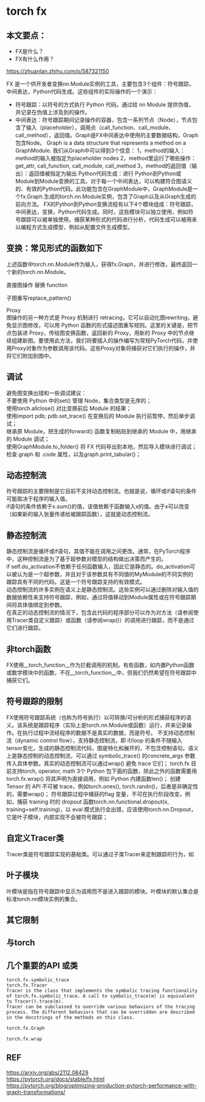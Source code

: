 # torch fx

## 本文要点：
* FX是什么？
* FX有什么作用？

https://zhuanlan.zhihu.com/p/587321150   

FX 是一个供开发者变换nn.Module实例的工具，主要包含3个组件：符号跟踪，中间表达，Python代码生成。这些组件的实际操作的一个演示：

* 符号跟踪：以符号的方式执行 Python 代码。通过给 nn Module 提供伪值，并记录在伪值上涉及到的操作。
* 中间表达：符号跟踪期间记录操作的容器，包含一系列节点（Node），节点包含了输入（placeholder），调用点（call_function、call_module、call_method），返回值。Graph是FX中间表达中使用的主要数据结构，Graph包含Node。
Graph is a data structure that represents a method on a GraphModule. 我们从Graph中可以得到3个信息：
1，method的输入：method的输入被指定为placeholder nodes
2，method里运行了哪些操作：get_attr, call_function, call_module, call_method 
3，method的返回值（输出）：返回值被指定为输出
Python代码生成：进行 Python到Python或Module到Module变换的工具。对于每一个中间表达，可以构建符合图语义的、有效的Python代码。此功能包含在GraphModule中，GraphModule是一个fx.Graph.生成的torch.nn.Module实例，包含了Graph以及从Graph生成的前向方法。
FX的Python到Python变换流程有以下4个模块组成：符号跟踪，中间表达，变换，Python代码生成。同时，这些模块可以独立使用，例如符号跟踪可以被单独使用，捕获某种形式的代码进行分析，代码生成可以被用来以编程方式生成模型，例如从配置文件生成模型。

## 变换：常见形式的函数如下 
 
上述函数中torch.nn.Module作为输入，获得fx.Graph，并进行修改，最终返回一个新的torch.nn.Module。

直接图操作
替换 function   

子图重写replace_pattern()   

Proxy     
图操作的另一种方式是 Proxy 机制进行 retracing，它可以自动化图rewriting，避免显示图修改，可以用 Python 函数的形式描述图重写规则。这里的关键是，把节点包装进 Proxy，传给图变换函数，返回新的 Proxy，用新的 Proxy 中的节点继续组建新图。要使用此方法，我们将要插入的操作编写为常规PyTorch代码，并使用Proxy对象作为参数调用该代码。这些Proxy对象将捕获对它们执行的操作，并将它们附加到图中。

## 调试   
避免图变换出错和一些调试建议：   
不要使用 Python 中的set() 管理 Node，集合类型是无序的；  
使用torch.allclose() 对比变换前后 Module 的结果；   
使用import pdb; pdb.set_trace() 在变换后的 Module 执行前暂停，然后单步调试；   
继承原 Module，把生成的forward() 函数复制粘贴到继承的 Module 中，用继承的 Module 调试；   
使用GraphModule.to_folder() 将 FX 代码导出到本地，然后导入模块进行调试；   
检查.graph 和 .code 属性，以及graph.print_tabular()；   

## 动态控制流    
符号跟踪的主要限制是它目前不支持动态控制流。也就是说，循环或if语句的条件可能取决于程序的输入值。   
if语句的条件依赖于x.sum()的值，该值依赖于函数输入x的值。由于x可以改变（如果新的输入张量传递给被跟踪函数），这就是动态控制流。  

## 静态控制流   
静态控制流是循环或if语句，其值不能在调用之间更改。通常，在PyTorch程序中，这种控制流是为了基于超参数对模型的结构做出决策而产生的。   
if self.do_activation不依赖于任何函数输入，因此它是静态的。do_activation可以被认为是一个超参数，并且对于该参数具有不同值的MyModule的不同实例的跟踪具有不同的代码。这是一个符号跟踪支持的有效模式。  
动态控制流的许多实例在语义上是静态控制流。这些实例可以通过删除对输入值的数据依赖性来支持符号跟踪，例如，通过将值移动到Module属性或在符号跟踪期间将具体值绑定到参数。  
在真正的动态控制流的情况下，包含此代码的程序部分可以作为对方法（请参阅使用Tracer类自定义跟踪）或函数（请参阅wrap()）的调用进行跟踪，而不是通过它们进行跟踪。   

## 非torch函数   
FX使用__torch_function__作为拦截调用的机制。有些函数，如内置Python函数或数学模块中的函数，不在__torch_function__中，但我们仍然希望在符号跟踪中捕获它们。  

## 符号跟踪的限制   
FX使用符号跟踪系统（也称为符号执行）以可转换/可分析的形式捕获程序的语义。该系统是跟踪程序（实际上是torch.nn.Module或函数）运行，并来记录操作。在执行过程中流经程序的数据不是真实的数据，而是符号。
不支持动态控制流（dynamic control flow），支持静态控制流，即 if/loop 的条件不随输入 tensor变化，生成的静态控制流代码，图是特化和展开的，不包含控制语句。语义上是静态控制的动态控制流，可以通过 symbolic_trace() 的concrete_args 参数传入具体参数。真实的动态控制流可以通过wrap() 避免 trace 它们；
torch.fx 目前支持torch, operator, math 3个 Python 包下面的函数，除此之外的函数需要用torch.fx.wrap() 将其声明为直接调用，例如 Python 内建函数len()；
创建 Tensor 的 API 不可被 trace，例如torch.ones(), torch.randn()，后者是非确定性的，需要wrap()；
符号跟踪过程中捕获的flag 变量，不可在执行阶段改变。例如，捕获 training 时的 dropout 函数torch.nn.functional.dropout(x, training=self.training)，以 eval 模式执行会出错，应该使用torch.nn.Dropout，它是叶子模块，内部实现不会被符号跟踪；

## 自定义Tracer类  
Tracer类是符号跟踪实现的基础类。可以通过子类Tracer来定制跟踪的行为，如   

## 叶子模块
叶模块是指在符号跟踪中显示为调用而不是进入跟踪的模块。叶模块的默认集合是标准torch.nn模块实例的集合。   

## 其它限制   

## 与torch   

## 几个重要的API 或类    
```
torch.fx.symbolic_trace  
torch.fx.Tracer
Tracer is the class that implements the symbolic tracing functionality of torch.fx.symbolic_trace. A call to symbolic_trace(m) is equivalent to Tracer().trace(m).
Tracer can be subclassed to override various behaviors of the tracing process. The different behaviors that can be overridden are described in the docstrings of the methods on this class.

torch.fx.Graph

torch.fx.wrap
```

## REF
https://arxiv.org/abs/2112.08429  
https://pytorch.org/docs/stable/fx.html   
https://pytorch.org/blog/optimizing-production-pytorch-performance-with-graph-transformations/   
